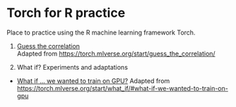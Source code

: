 # Torch for R practice
Place to practice using the R machine learning framework Torch.

1. [Guess the correlation](https://github.com/iparakati/torch-for-R-practice/blob/main/guess-the-correlation-cpu.md)</br>
Adapted from https://torch.mlverse.org/start/guess_the_correlation/

2. What if? Experiments and adaptations</br>
  * [What if … we wanted to train on GPU?](https://github.com/iparakati/torch-for-R-practice/blob/main/guess-the-correlation-gpu.md)
Adapted from https://torch.mlverse.org/start/what_if/#what-if-we-wanted-to-train-on-gpu